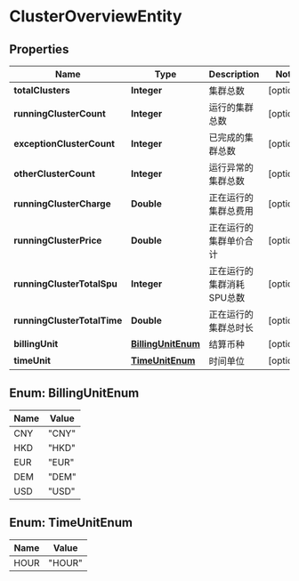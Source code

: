 
# ClusterOverviewEntity

## Properties
Name | Type | Description | Notes
------------ | ------------- | ------------- | -------------
**totalClusters** | **Integer** | 集群总数 |  [optional]
**runningClusterCount** | **Integer** | 运行的集群总数 |  [optional]
**exceptionClusterCount** | **Integer** | 已完成的集群总数 |  [optional]
**otherClusterCount** | **Integer** | 运行异常的集群总数 |  [optional]
**runningClusterCharge** | **Double** | 正在运行的集群总费用 |  [optional]
**runningClusterPrice** | **Double** | 正在运行的集群单价合计 |  [optional]
**runningClusterTotalSpu** | **Integer** | 正在运行的集群消耗SPU总数 |  [optional]
**runningClusterTotalTime** | **Double** | 正在运行的集群总时长 |  [optional]
**billingUnit** | [**BillingUnitEnum**](#BillingUnitEnum) | 结算币种 |  [optional]
**timeUnit** | [**TimeUnitEnum**](#TimeUnitEnum) | 时间单位 |  [optional]


<a name="BillingUnitEnum"></a>
## Enum: BillingUnitEnum
Name | Value
---- | -----
CNY | &quot;CNY&quot;
HKD | &quot;HKD&quot;
EUR | &quot;EUR&quot;
DEM | &quot;DEM&quot;
USD | &quot;USD&quot;


<a name="TimeUnitEnum"></a>
## Enum: TimeUnitEnum
Name | Value
---- | -----
HOUR | &quot;HOUR&quot;



